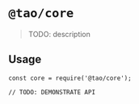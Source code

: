 # `@tao/core`

> TODO: description

## Usage

```
const core = require('@tao/core');

// TODO: DEMONSTRATE API
```
